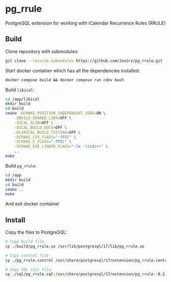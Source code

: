 # pg_rrule
PostgreSQL extension for working with iCalendar Recurrence Rules (RRULE)

## Build

Clone repository with submodules:
```sh
git clone --recurse-submodules https://github.com/JexSrs/pg_rrule.git
```

Start docker container which has all the dependencies installed:
```sh
docker compose build && docker compose run cdev bash 
```

Build `libical`:
```sh
cd /app/libical
mkdir build
cd build
cmake -DCMAKE_POSITION_INDEPENDENT_CODE=ON \
    -DBUILD_SHARED_LIBS=OFF \
    -DICAL_GLIB=OFF \
    -DICAL_BUILD_DOCS=OFF \
    -DLIBICAL_BUILD_TESTING=OFF \
    -DCMAKE_CXX_FLAGS="-fPIC" \
    -DCMAKE_C_FLAGS="-fPIC" \
    -DCMAKE_EXE_LINKER_FLAGS="-lm -lstdc++" \
    ..
make
```

Build `pg_rrule`:
```sh
cd /app
mkdir build
cd build
cmake ..
make
```

And exit docker container

## Install

Copy the files to PostgreSQL:
```sh
# Copy build file
cp ./build/pg_rrule.so /usr/lib/postgresql/17/lib/pg_rrule.so

# Copy control file
cp ./pg_rrule.control /usr/share/postgresql/17/extension/pg_rrule.control

# Copy SQL init file
cp ./sql/pg_rrule.sql:/usr/share/postgresql/17/extension/pg_rrule--0.2.0.sql
```